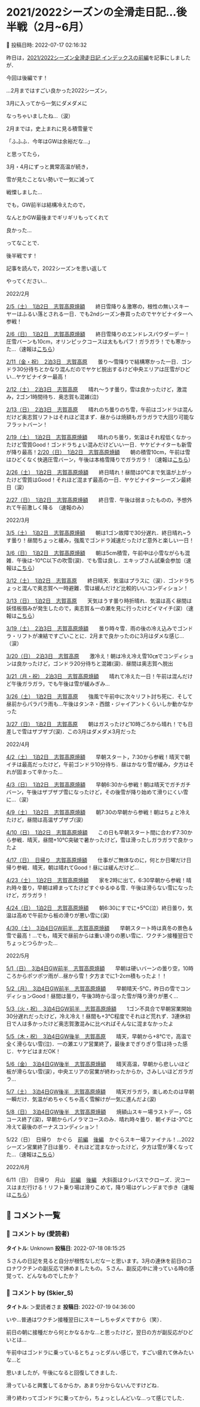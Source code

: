 # 2021/2022シーズンの全滑走日記…後半戦（2月~6月）

📅 投稿日時: 2022-07-17 02:16:32

昨日は，[2021/2022シーズン全滑走日記
インデックスの前編](e3fe17c78c2d09fdd49d60a48109cf2c7.md)を記事にしましたが．





今回は後編です！


…2月まではすごい良かった2022シーズン，


3月に入ってから一気にダメダメに


なっちゃいましたね…（涙）





2月までは，史上まれに見る積雪量で


「ふふふ．今年はGWは余裕だな…」


と思ってたら，


3月・4月にずっと異常高温が続き，


雪が見たことない勢いで一気に減って


戦慄しました…





でも，GW前半は結構冷えたので，


なんとかGW最後までギリギリもってくれて


良かった…





ってなことで．


後半戦です！


記事を読んで，2022シーズンを思い返して


やってください…





2022/2月





[2/5（土）　1泊2日　志賀高原焼額](e40bc7cf8279aee6cdfc2970789bca41d.md)　　終日雪降り＆激寒の，根性の無いスキーヤーはふるい落とされる一日．でも2ndシーズン券買ったのでヤケビナイターへ参戦！


[2/6（日）　1泊2日　志賀高原焼額](e25d6b90a2b5cfee75ee9ec7c715169d5.md)　　終日雪降りのエンドレスパウダーデー！圧雪バーンも10cm，オリンピックコースは太ももパフ！ガラガラ！でも寒かった…（速報は[こちら](e6dcae993370b506654546c9151680389.md)）





[2/11（金・祝）　2泊3日　志賀高原](e901da52303ec35a3c5740c2bfbb605c2.md)　　曇り～雪降りで結構寒かった一日．ゴンドラ30分待ちとかなり混んだのでヤケビ脱出するけど中央エリアは圧雪がひどい…ヤケビナイター最高！


[2/12（土）　2泊3日　志賀高原](e4f8ddd24df08bc687b96041891f7a4d9.md)　　晴れ～うす曇り，雪は良かったけど，激混み，2ゴン1時間待ち．奥志賀も混雑(泣)


[2/13（日）　2泊3日　志賀高原](e370382c52d750485fe18306e4e783291.md)　　晴れのち曇りのち雪，午前はゴンドラは混んだけど奥志賀リフトはそれほど混まず．昼からは焼額もガラガラで大回り可能なフラットバーン！





[2/19（土）　1泊2日　志賀高原焼額](e94e4c2eccdae1fd1c22c35c87b21e2df.md)　　晴れのち曇り，気温はそれ程低くなかったけど雪質Good！ゴンドラちょい混みだけどいい一日．ヤケビナイターも新雪が降り最高！[2/20（日）　1泊2日　志賀高原焼額](e4612696db3c00f5c53b973671ec2d7fd.md)　　朝の積雪10cm，午前は雪はひどくなく快適圧雪バーン，午後は本格雪降りでガラガラ！（速報は[こちら](e6716dc6f1e52c3f063319665d68cdb91.md)）





[2/26（土）　1泊2日　志賀高原焼額](e2984b2205887b0c219b06739fa37cd73.md)　　終日晴れ！昼間は0℃まで気温が上がったけど雪質はGood！それほど混まず最高の一日．ヤケビナイターシーズン最終日（涙）


[2/27（日）　1泊2日　志賀高原焼額](eef2731d4921f8bca04b7cc1ed10a72a7.md)　　終日雪．午後は弱まったものの，予想外れて午前激しく降る　（速報のみ）





2022/3月





[3/5（土）　1泊2日　志賀高原焼額](e73c43474b6bae44115a487b978667198.md)　　朝は1ゴン故障で30分遅れ．終日晴れ~うす曇り！昼間ちょっと緩み，強風でゴンドラ減速だったけど意外と楽しい一日！


[3/6（日）　1泊2日　志賀高原焼額](e25e32e3171eac3d1fb439535ba7a96e8.md)　　朝は5cm積雪，午前中は小雪ながらも混雑．午後は-10℃以下の吹雪(涙)．でも雪は良し．エキップさん試乗会参加（速報は[こちら](e8a6f3f58c1a5ad4c2718f21bc3faa11b.md)）





[3/12（土）　1泊2日　志賀高原](e80c563062d77d87b4085fd99c21fb0aa.md)　　終日晴天．気温はプラスに（涙）．ゴンドラちょっと混んで奥志賀へ一時避難．雪は緩んだけど比較的いいコンディション！


[3/13（日）　1泊2日　志賀高原](e02d6e5d5c2181c75cf33db1b49a8b89e.md)　　天気はうす曇り時折晴れ．気温は高く昼間は妖怪板掴みが発生したので，奥志賀＆一の瀬を見に行ったけどイマイチ(涙）（速報は[こちら](e9d33045dbb88b0aa066517beafbcef04.md)）





[3/19（土）　2泊3日　志賀高原焼額](e4f745bdd56118aeab568bbbf23b0aae4.md)　　曇り時々雪．雨の後の冷え込みでゴンドラ・リフトが凍結ですごいことに．2月まで良かったのに3月はダメな感じ…（涙）


[3/20（日）　2泊3日　志賀高原](ef692a662c3be40c810d6919159c56902.md)　　激冷え！朝は冷え冷え雪10㎝でコンディションは良かったけど，ゴンドラ20分待ちと混雑(涙)．昼間は奥志賀へ脱出


[3/21（月・祝）　2泊3日　志賀高原焼額](e6833d7a4f31c48fd012bae9dee774bfb.md)　　晴れて冷えた一日！午前は混んだけど午後ガラガラ，でも午後は雪が緩みぎみ…





[3/26（土）　1泊2日　志賀高原](e54e4c26da0a6a48fa72c1a0589afcc4b.md)　　強風で午前中に次々リフト討ち死に．そして昼前からパラパラ雨も…午後はタンネ・西舘・ジャイアントくらいしか動かなかった


[3/27（日）　1泊2日　志賀高原](e6df921cfc71e577bca33273331fdfd35.md)　　朝はガスったけど10時ごろから晴れ！でも日差しで雪はザブザブ(涙)．この3月はダメダメ3月だった　





2022/4月





[4/2（土）　1泊2日　志賀高原焼額](ecbb2356db3bc658e28409bf2f063273c.md)　　早朝スタート，7:30から参戦！晴天で朝イチは最高だったけど，午前ゴンドラ10分待ち．昼はかなり雪が緩み，夕方はそれが固まって辛かった…


[4/3（日）　1泊2日　志賀高原焼額](e28dc14925763e5e8a3c5a87e5e647e0c.md)　　早朝6:30から参戦！朝は晴天でガチガチバーン，午後はザブザブ雪になったけど，その後雪が降り始めて滑りにくい雪に…（涙）





[4/9（土）　1泊2日　志賀高原焼額](e630e4a42f33b378ada3ec02d5dc18548.md)　　朝7:30の早朝から参戦！朝はちょと冷えたけど，昼間は高温ザブザブ(涙）


[4/10（日）　1泊2日　志賀高原焼額](ed35a1db00faade0f1869b62c465a8e74.md)　　この日も早朝スタート間に合わず7:30から参戦．晴天，昼間+10℃突破で暑かったけど，雪は滑ったしガラガラで良かったよ





[4/17（日）　日帰り　志賀高原焼額](e08560251bacf3f33f30ae080196e197f.md)　　仕事がご無体なのに，何とか日曜だけ日帰り参戦．晴天，朝は晴れてGood！昼には緩んだけど…





[4/23（土）　1泊2日　志賀高原焼額](e8c9b8344bc7753c29695e86db8f12ca7.md)　　家を2時に出て，6:30早朝から参戦！晴れ時々曇り，早朝は締まってたけどすぐゆるゆる雪．午後は滑らない雪になったけど，ガラガラ！


[4/24（日）　1泊2日　志賀高原焼額](ee5487b902069c07d6220839d9468a7b5.md)　　朝6:30にすでに+5℃(泣）終日曇り，気温は高めで午前から板の滑りが悪い雪に(涙)





[4/30（土）　3泊4日GW前半　志賀高原焼額](e67cca56325c920aef370bffc4fd9f704.md)　　早朝スタート時は真冬の景色＆雪で最高！…でも，晴天で昼前からは重い滑りの悪い雪に．ワクチン接種翌日でちょっとつらかった…





2022/5月





[5/1（日）　3泊4日GW前半　志賀高原焼額](efb7263dd62731c0663b8c9a384a5888b.md)　　早朝は硬いバーンの曇り空，10時ころからポツポツ雨が…昼から雪！夕方までに1-2cm積もったよ！！


[5/2（月）　3泊4日GW前半　志賀高原焼額](ed94d220ccaf656902705f2a0a6a6a484.md)　　早朝晴天-5℃，昨日の雪でコンディションGood！昼間は曇り，午後3時から湿った雪が降り滑りが悪く…


[5/3（火・祝）　3泊4日GW前半　志賀高原焼額](ea1abb06cc7b46884cec3e4aa3957b128.md)　　1ゴン不具合で早朝営業開始30分遅れだったけど，冷え冷え！昼間も+3℃程度でそれほど荒れず．3連休初日で人は多かったけど奥志賀激混みに比べればそんなに混まなかったよ





[5/5（木・祝）　3泊4日GW後半　志賀高原](e7a13ff158dd0133b4e0db321951702f0.md)　　晴天，早朝から+8℃で，高温で全く滑らない雪(泣)．一の瀬エリア営業終了，最後までぎりぎり雪は持った感じ．ヤケビはまだOK！


[5/6（金）　3泊4日GW後半　志賀高原焼額](ef6114b7166c5acf80b73b1b493f6742d.md)　　晴天高温，早朝から悲しいほど板が滑らない雪(涙），中央エリアの営業が終わったからか，さみしいほどガラガラ…


[5/7（土）　3泊4日GW後半　志賀高原焼額](efbbbd56fbfd2e0c8903b627970fca6b8.md)　　晴天ガラガラ，楽しめたのは早朝一瞬だけ．気温がめちゃくちゃ高く雪解けが一気に進んだよ(涙)


[5/8（日）　3泊4日GW後半　志賀高原焼額](e4692d35848bfd7daa83a8442d2e0c8d7.md)　　焼額山スキー場ラストデー，GSコース終了(涙)，早朝からパノラマコースのみ．晴れ時々曇り．朝イチは-3℃と冷えて最後のボーナスコンディション！





5/22（日）　日帰り　かぐら　[前編](e4692d35848bfd7daa83a8442d2e0c8d7.md)　[後編](e497248f4979cd6b63973588b1212f8c6.md)　かぐらスキー場ファイナル！…2022シーズン営業終了日は曇り．それほど混まなかったけど，夕方は雪が薄くなってた…（速報は[こちら](e759afe3b9a3ea7c0cc785a45ea6347ed.md)）





2022/6月





6/11（日）　日帰り　月山　[前編](efda8bda8071d8ffdcae5b28643ba0b7b.md)　[後編](ea1f9e4a2ae4324e7068b28b7368f0561.md)　大斜面はクレバスでクローズ．沢コースはまだ行ける！リフト乗り場は滑りこめて，降り場はゲレンデまで歩き（速報は[こちら](e924a2aadcb78e4e979691f3abdc57307.md)）

## 💬 コメント一覧

### 💬 コメント by (愛読者)
**タイトル**: Unknown
**投稿日**: 2022-07-18 08:15:25

Ｓさんの日記を見ると自分が根性なしだなーと思います。3月の連休を前日のコロナワクチンの副反応で諦めましたもの。Ｓさん、副反応中に滑っている時の感覚って、どんなものでしたか？

### 💬 コメント by (Skier_S)
**タイトル**: ＞愛読者さま
**投稿日**: 2022-07-19 04:36:00

いや…普通はワクチン接種翌日にスキーしちゃダメですから（笑）．

前日の朝に接種だから何とかなるかな…と思ったけど，翌日の方が副反応がひどいとは…

午前中はゴンドラに乗っているとちょっとダルい感じで，すごい疲れて休みたいな…と

思いましたが，午後になると回復してきました．

滑っていると興奮してるからか，あまり分からないんですけどね．

滑り終わってゴンドラに乗ってから，ちょっとしんどいな…って感じでした．

